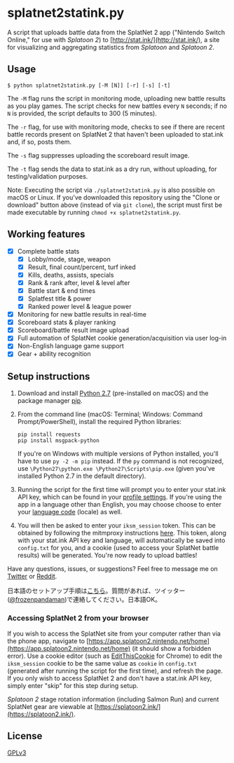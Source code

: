 # splatnet2statink.py

A script that uploads battle data from the SplatNet 2 app ("Nintendo Switch Online," for use with *Splatoon 2*) to [http://stat.ink/](http://stat.ink/), a site for visualizing and aggregating statistics from *Splatoon* and *Splatoon 2*.

## Usage

```
$ python splatnet2statink.py [-M [N]] [-r] [-s] [-t]
```

The `-M` flag runs the script in monitoring mode, uploading new battle results as you play games. The script checks for new battles every `N` seconds; if no `N` is provided, the script defaults to 300 (5 minutes).

The `-r` flag, for use with monitoring mode, checks to see if there are recent battle records present on SplatNet 2 that haven't been uploaded to stat.ink and, if so, posts them. 

The `-s` flag suppresses uploading the scoreboard result image.

The `-t` flag sends the data to stat.ink as a dry run, without uploading, for testing/validation purposes.

Note: Executing the script via `./splatnet2statink.py` is also possible on macOS or Linux. If you've downloaded this repository using the "Clone or download" button above (instead of via `git clone`), the script must first be made executable by running `chmod +x splatnet2statink.py`.

## Working features

- [x] Complete battle stats
  - [x] Lobby/mode, stage, weapon
  - [x] Result, final count/percent, turf inked
  - [x] Kills, deaths, assists, specials
  - [x] Rank & rank after, level & level after
  - [x] Battle start & end times
  - [x] Splatfest title & power
  - [x] Ranked power level & league power
- [x] Monitoring for new battle results in real-time
- [x] Scoreboard stats & player ranking
- [x] Scoreboard/battle result image upload
- [x] Full automation of SplatNet cookie generation/acquisition via user log-in
- [x] Non-English language game support
- [x] Gear + ability recognition

## Setup instructions

1. Download and install [Python 2.7](https://www.python.org/downloads/) (pre-installed on macOS) and the package manager [pip](https://pip.pypa.io/en/stable/installing/).

2. From the command line (macOS: Terminal; Windows: Command Prompt/PowerShell), install the required Python libraries:
    ```
    pip install requests
    pip install msgpack-python
    ```
    If you're on Windows with multiple versions of Python installed, you'll have to use `py -2 -m pip` instead. If the `py` command is not recognized, use `\Python27\python.exe \Python27\Scripts\pip.exe` (given you've installed Python 2.7 in the default directory).

3. Running the script for the first time will prompt you to enter your stat.ink API key, which can be found in your [profile settings](https://stat.ink/profile). If you're using the app in a language other than English, you may choose choose to enter your [language code](https://github.com/frozenpandaman/splatnet2statink/wiki/languages) (locale) as well.

4. You will then be asked to enter your `iksm_session` token. This can be obtained by following the mitmproxy instructions [here](https://github.com/frozenpandaman/splatnet2statink/wiki/mitmproxy-instructions). This token, along with your stat.ink API key and language, will automatically be saved into `config.txt` for you, and a cookie (used to access your SplatNet battle results) will be generated. You're now ready to upload battles!

Have any questions, issues, or suggestions? Feel free to message me on [Twitter](https://twitter.com/frozenpandaman) or [Reddit](https://www.reddit.com/user/frozenpandaman).

日本語のセットアップ手順は[こちら](https://archive.fo/td52p)。質問があれば、ツイッター([@frozenpandaman](https://twitter.com/frozenpandaman))で連絡してください。日本語OK。

### Accessing SplatNet 2 from your browser

If you wish to access the SplatNet site from your computer rather than via the phone app, navigate to [https://app.splatoon2.nintendo.net/home](https://app.splatoon2.nintendo.net/home) (it should show a forbidden error). Use a cookie editor (such as [EditThisCookie](https://chrome.google.com/webstore/detail/editthiscookie/fngmhnnpilhplaeedifhccceomclgfbg?hl=en) for Chrome) to edit the `iksm_session` cookie to be the same value as `cookie` in `config.txt` (generated after running the script for the first time), and refresh the page. If you only wish to access SplatNet 2 and don't have a stat.ink API key, simply enter "skip" for this step during setup.

*Splatoon 2* stage rotation information (including Salmon Run) and current SplatNet gear are viewable at [https://splatoon2.ink/](https://splatoon2.ink/).

## License

[GPLv3](https://www.gnu.org/licenses/gpl-3.0.html)
